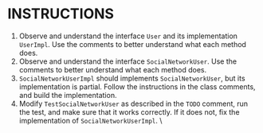 # INSTRUCTIONS

1. Observe and understand the interface `User` and its implementation `UserImpl`. Use the comments to better understand what each method does.
2. Observe and understand the interface `SocialNetworkUser`. Use the comments to better understand what each method does.
3. `SocialNetworkUserImpl` should implements `SocialNetworkUser`, but its implementation is partial.
   Follow the instructions in the class comments, and build the implementation.
4. Modify `TestSocialNetworkUser` as described in the `TODO` comment, run the test, and make sure that it works correctly.
If it does not, fix the implementation of `SocialNetworkUserImpl`.
\